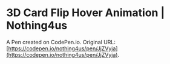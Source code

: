 # 3D Card Flip Hover Animation | Nothing4us

A Pen created on CodePen.io. Original URL: [https://codepen.io/nothing4us/pen/JjZVyja](https://codepen.io/nothing4us/pen/JjZVyja).

